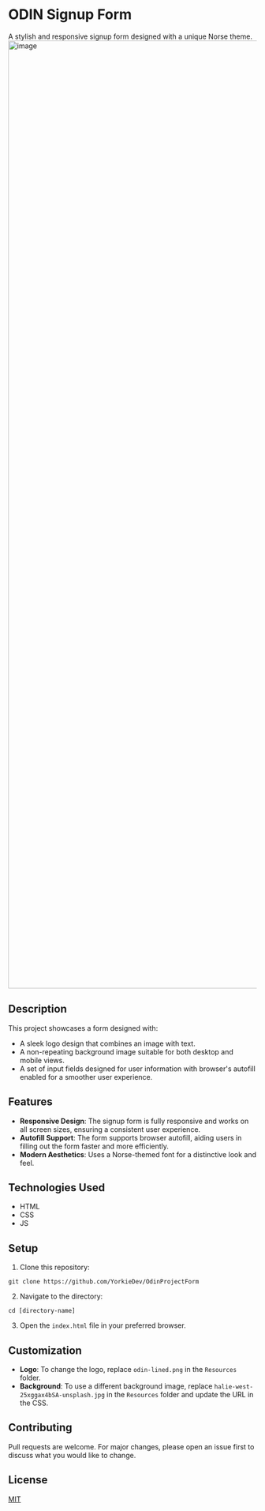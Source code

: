 # ODIN Signup Form

A stylish and responsive signup form designed with a unique Norse theme.
<img width="1920" alt="image" src="https://github.com/YorkieDev/OdinProjectForm/assets/42919623/cc7a6f20-8e30-423b-8e10-89fb734fa63f">


## Description

This project showcases a form designed with:
- A sleek logo design that combines an image with text.
- A non-repeating background image suitable for both desktop and mobile views.
- A set of input fields designed for user information with browser's autofill enabled for a smoother user experience.

## Features

- **Responsive Design**: The signup form is fully responsive and works on all screen sizes, ensuring a consistent user experience.
- **Autofill Support**: The form supports browser autofill, aiding users in filling out the form faster and more efficiently.
- **Modern Aesthetics**: Uses a Norse-themed font for a distinctive look and feel.

## Technologies Used

- HTML
- CSS
- JS

## Setup

1. Clone this repository:

```
git clone https://github.com/YorkieDev/OdinProjectForm
```
2. Navigate to the directory:

```
cd [directory-name]
```

3. Open the `index.html` file in your preferred browser.

## Customization

- **Logo**: To change the logo, replace `odin-lined.png` in the `Resources` folder.
- **Background**: To use a different background image, replace `halie-west-25xggax4bSA-unsplash.jpg` in the `Resources` folder and update the URL in the CSS.

## Contributing

Pull requests are welcome. For major changes, please open an issue first to discuss what you would like to change.

## License

[MIT](https://choosealicense.com/licenses/mit/)
